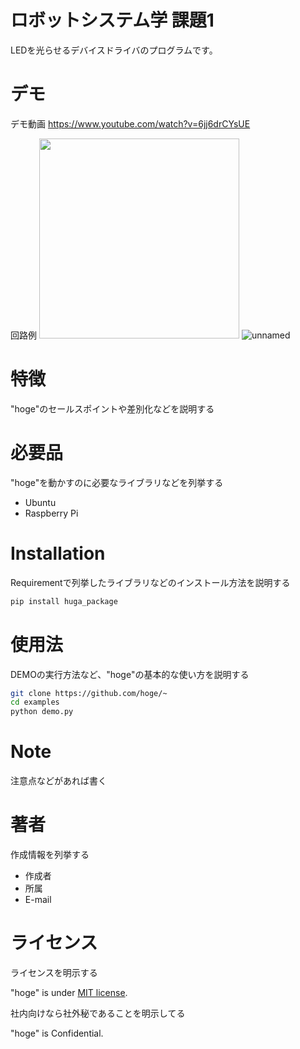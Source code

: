 # ロボットシステム学 課題1
 
LEDを光らせるデバイスドライバのプログラムです。
 
# デモ
デモ動画
https://www.youtube.com/watch?v=6jj6drCYsUE

回路例
<img src="https://user-images.githubusercontent.com/93714969/146319800-2da83175-fd14-4953-8905-f17996abc907.jpg" width="320px">
![unnamed](https://user-images.githubusercontent.com/93714969/146319800-2da83175-fd14-4953-8905-f17996abc907.jpg)


 
# 特徴
 
"hoge"のセールスポイントや差別化などを説明する
 
# 必要品
 
"hoge"を動かすのに必要なライブラリなどを列挙する
 
* Ubuntu
* Raspberry Pi
 
# Installation
 
Requirementで列挙したライブラリなどのインストール方法を説明する
 
```bash
pip install huga_package
```
 
# 使用法
 
DEMOの実行方法など、"hoge"の基本的な使い方を説明する
 
```bash
git clone https://github.com/hoge/~
cd examples
python demo.py
```
 
# Note
 
注意点などがあれば書く
 
# 著者
 
作成情報を列挙する
 
* 作成者
* 所属
* E-mail
 
# ライセンス
ライセンスを明示する
 
"hoge" is under [MIT license](https://en.wikipedia.org/wiki/MIT_License).
 
社内向けなら社外秘であることを明示してる
 
"hoge" is Confidential.

